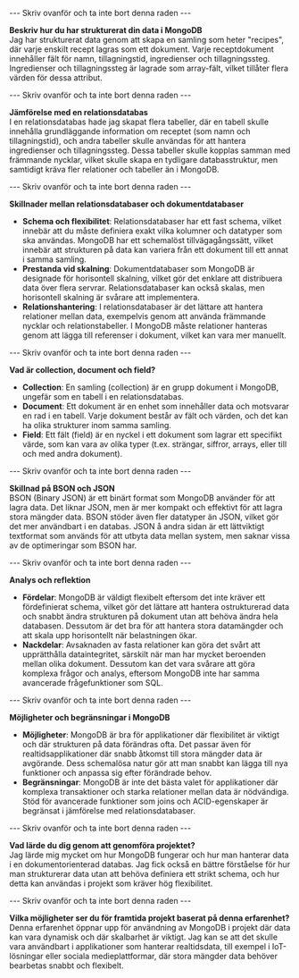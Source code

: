 --- Skriv ovanför och ta inte bort denna raden ---

**Beskriv hur du har strukturerat din data i MongoDB**  
Jag har strukturerat data genom att skapa en samling som heter "recipes", där varje enskilt recept lagras som ett dokument. Varje receptdokument innehåller fält för namn, tillagningstid, ingredienser och tillagningssteg. Ingredienser och tillagningssteg är lagrade som array-fält, vilket tillåter flera värden för dessa attribut.

--- Skriv ovanför och ta inte bort denna raden ---

**Jämförelse med en relationsdatabas**  
I en relationsdatabas hade jag skapat flera tabeller, där en tabell skulle innehålla grundläggande information om receptet (som namn och tillagningstid), och andra tabeller skulle användas för att hantera ingredienser och tillagningssteg. Dessa tabeller skulle kopplas samman med främmande nycklar, vilket skulle skapa en tydligare databasstruktur, men samtidigt kräva fler relationer och tabeller än i MongoDB.

--- Skriv ovanför och ta inte bort denna raden ---

**Skillnader mellan relationsdatabaser och dokumentdatabaser**  
- **Schema och flexibilitet**: Relationsdatabaser har ett fast schema, vilket innebär att du måste definiera exakt vilka kolumner och datatyper som ska användas. MongoDB har ett schemalöst tillvägagångssätt, vilket innebär att strukturen på data kan variera från ett dokument till ett annat i samma samling.
- **Prestanda vid skalning**: Dokumentdatabaser som MongoDB är designade för horisontell skalning, vilket gör det enklare att distribuera data över flera servrar. Relationsdatabaser kan också skalas, men horisontell skalning är svårare att implementera.
- **Relationshantering**: I relationsdatabaser är det lättare att hantera relationer mellan data, exempelvis genom att använda främmande nycklar och relationstabeller. I MongoDB måste relationer hanteras genom att lägga till referenser i dokument, vilket kan vara mer manuellt.

--- Skriv ovanför och ta inte bort denna raden ---

**Vad är collection, document och field?**  
- **Collection**: En samling (collection) är en grupp dokument i MongoDB, ungefär som en tabell i en relationsdatabas.
- **Document**: Ett dokument är en enhet som innehåller data och motsvarar en rad i en tabell. Varje dokument består av fält och värden, och det kan ha olika strukturer inom samma samling.
- **Field**: Ett fält (field) är en nyckel i ett dokument som lagrar ett specifikt värde, som kan vara av olika typer (t.ex. strängar, siffror, arrays, eller till och med andra dokument).

--- Skriv ovanför och ta inte bort denna raden ---

**Skillnad på BSON och JSON**  
BSON (Binary JSON) är ett binärt format som MongoDB använder för att lagra data. Det liknar JSON, men är mer kompakt och effektivt för att lagra stora mängder data. BSON stöder även fler datatyper än JSON, vilket gör det mer användbart i en databas. JSON å andra sidan är ett lättviktigt textformat som används för att utbyta data mellan system, men saknar vissa av de optimeringar som BSON har.

--- Skriv ovanför och ta inte bort denna raden ---

**Analys och reflektion**  
- **Fördelar**: MongoDB är väldigt flexibelt eftersom det inte kräver ett fördefinierat schema, vilket gör det lättare att hantera ostrukturerad data och snabbt ändra strukturen på dokument utan att behöva ändra hela databasen. Dessutom är det bra för att hantera stora datamängder och att skala upp horisontellt när belastningen ökar.
- **Nackdelar**: Avsaknaden av fasta relationer kan göra det svårt att upprätthålla dataintegritet, särskilt när man har mycket beroenden mellan olika dokument. Dessutom kan det vara svårare att göra komplexa frågor och analys, eftersom MongoDB inte har samma avancerade frågefunktioner som SQL.

--- Skriv ovanför och ta inte bort denna raden ---

**Möjligheter och begränsningar i MongoDB**  
- **Möjligheter**: MongoDB är bra för applikationer där flexibilitet är viktigt och där strukturen på data förändras ofta. Det passar även för realtidsapplikationer där snabb åtkomst till stora mängder data är avgörande. Dess schemalösa natur gör att man snabbt kan lägga till nya funktioner och anpassa sig efter förändrade behov.
- **Begränsningar**: MongoDB är inte det bästa valet för applikationer där komplexa transaktioner och starka relationer mellan data är nödvändiga. Stöd för avancerade funktioner som joins och ACID-egenskaper är begränsat i jämförelse med relationsdatabaser.

--- Skriv ovanför och ta inte bort denna raden ---

**Vad lärde du dig genom att genomföra projektet?**  
Jag lärde mig mycket om hur MongoDB fungerar och hur man hanterar data i en dokumentorienterad databas. Jag fick också en bättre förståelse för hur man strukturerar data utan att behöva definiera ett strikt schema, och hur detta kan användas i projekt som kräver hög flexibilitet.

--- Skriv ovanför och ta inte bort denna raden ---

**Vilka möjligheter ser du för framtida projekt baserat på denna erfarenhet?**  
Denna erfarenhet öppnar upp för användning av MongoDB i projekt där data kan vara dynamisk och där skalbarhet är viktigt. Jag kan se att det skulle vara användbart i applikationer som hanterar realtidsdata, till exempel i IoT-lösningar eller sociala medieplattformar, där stora mängder data behöver bearbetas snabbt och flexibelt.
